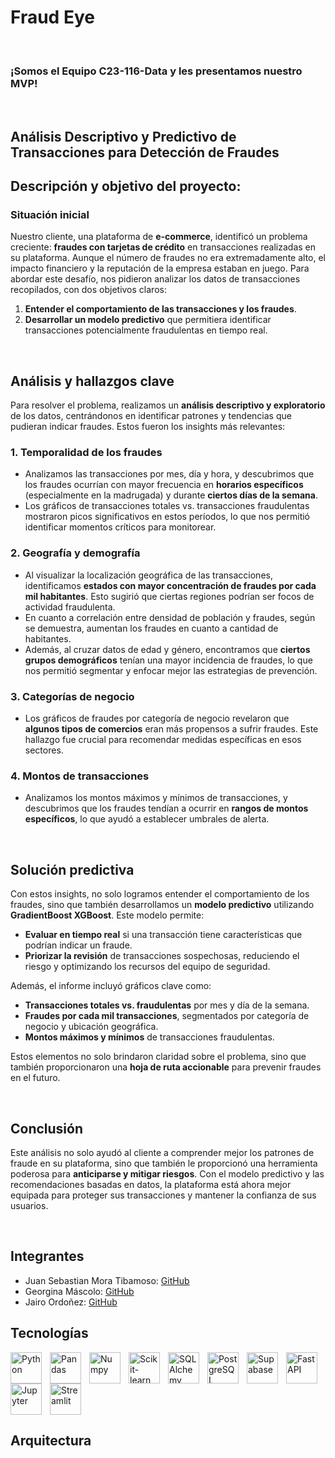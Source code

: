 <H1>Fraud Eye</H1>
</BR>
<H3>¡Somos el Equipo C23-116-Data y les presentamos nuestro MVP!</H3>
</BR>
<H2>Análisis Descriptivo y Predictivo de Transacciones para Detección de Fraudes</H2>

## **Descripción y objetivo del proyecto:**

### Situación inicial
Nuestro cliente, una plataforma de **e-commerce**, identificó un problema creciente: **fraudes con tarjetas de crédito** en transacciones realizadas en su plataforma. Aunque el número de fraudes no era extremadamente alto, el impacto financiero y la reputación de la empresa estaban en juego. Para abordar este desafío, nos pidieron analizar los datos de transacciones recopilados, con dos objetivos claros:  
1. **Entender el comportamiento de las transacciones y los fraudes**.  
2. **Desarrollar un modelo predictivo** que permitiera identificar transacciones potencialmente fraudulentas en tiempo real.  

</BR>

## **Análisis y hallazgos clave**
Para resolver el problema, realizamos un **análisis descriptivo y exploratorio** de los datos, centrándonos en identificar patrones y tendencias que pudieran indicar fraudes. Estos fueron los insights más relevantes:  

### 1. **Temporalidad de los fraudes**  
- Analizamos las transacciones por mes, día y hora, y descubrimos que los fraudes ocurrían con mayor frecuencia en **horarios específicos** (especialmente en la madrugada) y durante **ciertos días de la semana**.  
- Los gráficos de transacciones totales vs. transacciones fraudulentas mostraron picos significativos en estos períodos, lo que nos permitió identificar momentos críticos para monitorear.  

### 2. **Geografía y demografía**  
- Al visualizar la localización geográfica de las transacciones, identificamos **estados con mayor concentración de fraudes por cada mil habitantes**. Esto sugirió que ciertas regiones podrían ser focos de actividad fraudulenta.  
- En cuanto a correlación entre densidad de población y fraudes, según se demuestra, aumentan los fraudes en cuanto a cantidad de habitantes.
- Además, al cruzar datos de edad y género, encontramos que **ciertos grupos demográficos** tenían una mayor incidencia de fraudes, lo que nos permitió segmentar y enfocar mejor las estrategias de prevención.  

### 3. **Categorías de negocio**  
- Los gráficos de fraudes por categoría de negocio revelaron que **algunos tipos de comercios** eran más propensos a sufrir fraudes. Este hallazgo fue crucial para recomendar medidas específicas en esos sectores.  

### 4. **Montos de transacciones**  
- Analizamos los montos máximos y mínimos de transacciones, y descubrimos que los fraudes tendían a ocurrir en **rangos de montos específicos**, lo que ayudó a establecer umbrales de alerta.  

</BR>

## **Solución predictiva**  
Con estos insights, no solo logramos entender el comportamiento de los fraudes, sino que también desarrollamos un **modelo predictivo** utilizando **GradientBoost XGBoost**. Este modelo permite:  
- **Evaluar en tiempo real** si una transacción tiene características que podrían indicar un fraude.  
- **Priorizar la revisión** de transacciones sospechosas, reduciendo el riesgo y optimizando los recursos del equipo de seguridad.  

Además, el informe incluyó gráficos clave como:  
- **Transacciones totales vs. fraudulentas** por mes y día de la semana.  
- **Fraudes por cada mil transacciones**, segmentados por categoría de negocio y ubicación geográfica.  
- **Montos máximos y mínimos** de transacciones fraudulentas.  

Estos elementos no solo brindaron claridad sobre el problema, sino que también proporcionaron una **hoja de ruta accionable** para prevenir fraudes en el futuro.  

</BR>

## **Conclusión**  
Este análisis no solo ayudó al cliente a comprender mejor los patrones de fraude en su plataforma, sino que también le proporcionó una herramienta poderosa para **anticiparse y mitigar riesgos**. Con el modelo predictivo y las recomendaciones basadas en datos, la plataforma está ahora mejor equipada para proteger sus transacciones y mantener la confianza de sus usuarios.  

</BR>

## Integrantes

- Juan Sebastian Mora Tibamoso: [GitHub](https://github.com/JSEB99)
- Georgina Máscolo: [GitHub](https://github.com/GeoArg)
- Jairo Ordoñez: [GitHub](https://github.com/jairodpac)

## Tecnologías

<img align="left" alt="Python" width="50px" style="padding-right:10px" src="https://cdn.jsdelivr.net/gh/devicons/devicon@latest/icons/python/python-original.svg"/>
<img align="left" alt="Pandas" width="50px" style="padding-right:10px" src="https://cdn.jsdelivr.net/gh/devicons/devicon@latest/icons/pandas/pandas-original-wordmark.svg"/>
<img align="left" alt="Numpy" width="50px" style="padding-right:10px" src="https://cdn.jsdelivr.net/gh/devicons/devicon@latest/icons/numpy/numpy-plain.svg"/>
<img align="left" alt="Scikit-learn" width="50px" style="padding-right:10px" src="https://cdn.jsdelivr.net/gh/devicons/devicon@latest/icons/scikitlearn/scikitlearn-original.svg"/>
<img align="left" alt="SQLAlchemy" width="50px" style="padding-right:10px" src="https://cdn.jsdelivr.net/gh/devicons/devicon@latest/icons/sqlalchemy/sqlalchemy-original-wordmark.svg"/>
<img align="left" alt="PostgreSQL" width="50px" style="padding-right:10px" src="https://cdn.jsdelivr.net/gh/devicons/devicon@latest/icons/postgresql/postgresql-original.svg"/>
<img align="left" alt="Supabase" width="50px" style="padding-right:10px" src="https://cdn.jsdelivr.net/gh/devicons/devicon@latest/icons/supabase/supabase-original.svg"/>
<img align="left" alt="FastAPI" width="50px" style="padding-right:10px" src="https://cdn.jsdelivr.net/gh/devicons/devicon@latest/icons/fastapi/fastapi-original.svg"/>
<img align="left" alt="Jupyter" width="50px" style="padding-right:10px" src="https://cdn.jsdelivr.net/gh/devicons/devicon@latest/icons/jupyter/jupyter-original.svg"/>
<img align="left" alt="Streamlit" width="50px" style="padding-right:10px" src="https://cdn.jsdelivr.net/gh/devicons/devicon@latest/icons/streamlit/streamlit-plain-wordmark.svg"/>

<br clear="left">

## Arquitectura



